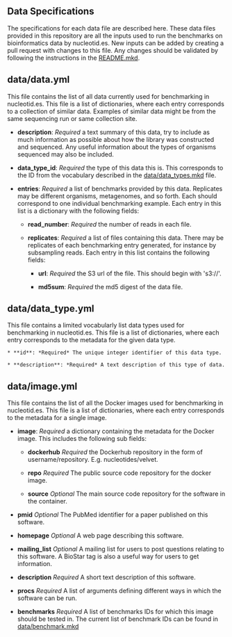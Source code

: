 ## Data Specifications

The specifications for each data file are described here. These data files
provided in this repository are all the inputs used to run the benchmarks on
bioinformatics data by nucleotid.es. New inputs can be added by creating a pull
request with changes to this file. Any changes should be validated by following
the instructions in the [README.mkd][readme].

## data/data.yml

This file contains the list of all data currently used for benchmarking in
nucleotid.es. This file is a list of dictionaries, where each entry corresponds
to a collection of similar data. Examples of similar data might be from the
same sequencing run or same collection site.

  * **description**: *Required* a text summary of this data, try to include as
    much information as possible about how the library was constructed and
    sequenced. Any useful information about the types of organisms sequenced
    may also be included.

  * **data_type_id**: *Required* the type of this data this is. This
    corresponds to the ID from the vocabulary described in the
    [data/data_types.mkd][data] file.

  * **entries**: *Required* a list of benchmarks provided by this data.
    Replicates may be different organisms, metagenomes, and so forth. Each
    should correspond to one individual benchmarking example. Each entry in
    this list is a dictionary with the following fields:

    * **read_number**: *Required* the number of reads in each file.

    * **replicates**: *Required* a list of files containing this data. There
      may be replicates of each benchmarking entry generated, for instance by
      subsampling reads. Each entry in this list contains the following fields:

        * **url**: *Required* the S3 url of the file. This should begin with
          's3://'.

        * **md5sum**: *Required* the md5 digest of the data file.

## data/data_type.yml

This file contains a limited vocabularly list data types used for benchmarking
in nucleotid.es. This file is a list of dictionaries, where each entry
corresponds to the metadata for the given data type.

    * **id**: *Required* The unique integer identifier of this data type.

    * **description**: *Required* A text description of this type of data.

## data/image.yml

This file contains the list of all the Docker images used for benchmarking in
nucleotid.es. This file is a list of dictionaries, where each entry corresponds
to the metadata for a single image.

  * **image**: *Required* a dictionary containing the metadata for the
     Docker image. This includes the following sub fields:

    * **dockerhub** *Required* the Dockerhub repository in the form of
      username/repository. E.g. nucleotides/velvet.

    * **repo** *Required* The public source code repository for the docker
      image.

    * **source** *Optional* The main source code repository for the software in
      the container.

  * **pmid** *Optional* The PubMed identifier for a paper published on this
    software.

  * **homepage** *Optional* A web page describing this software.

  * **mailing_list** *Optional* A mailing list for users to post questions
    relating to this software. A BioStar tag is also a useful way for users to
    get information.

  * **description** *Required* A short text description of this software.

  * **procs** *Required* A list of arguments defining different ways in which
    the software can be run.

  * **benchmarks** *Required* A list of benchmarks IDs for which this image
    should be tested in. The current list of benchmark IDs can be found in
    [data/benchmark.mkd][bench]

[bench]: https://github.com/nucleotides/nucleotides-data/blob/master/data/benchmark.mkd
[data]: https://github.com/nucleotides/nucleotides-data/blob/master/data/data_types.mkd
[readme]: https://github.com/nucleotides/nucleotides-data/blob/master/README.mkd
